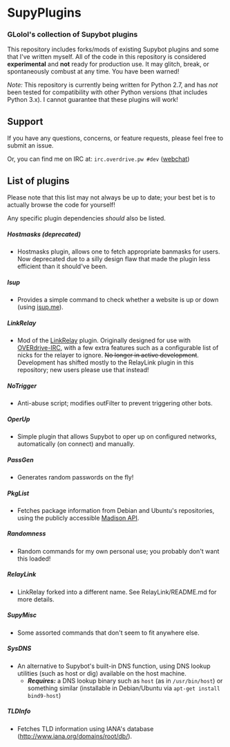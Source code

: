 # SupyPlugins
### GLolol's collection of Supybot plugins

This repository includes forks/mods of existing Supybot plugins and some that I've written myself. All of the code in this repository is considered **experimental** and **not** ready for production use. It may glitch, break, or spontaneously combust at any time. You have been warned!

*Note:* This repository is currently being written for Python 2.7, and has *not* been tested for compatibility with other Python versions (that includes Python 3.x). I cannot guarantee that these plugins will work!

## Support
If you have any questions, concerns, or feature requests, please feel free to submit an issue. 

Or, you can find me on IRC at: `irc.overdrive.pw #dev` ([webchat](http://webchat.overdrive.pw/?channels=dev))

## List of plugins
Please note that this list may not always be up to date; your best bet is to actually browse the code for yourself!

Any specific plugin dependencies *should* also be listed.

##### Hostmasks *(deprecated)*
- Hostmasks plugin, allows one to fetch appropriate banmasks for users. Now deprecated due to a silly design flaw that made the plugin less efficient than it should've been.
  
##### Isup
- Provides a simple command to check whether a website is up or down (using [isup.me](http://isup.me)).

##### LinkRelay
- Mod of the [LinkRelay](https://github.com/ProgVal/Supybot-plugins/tree/master/LinkRelay) plugin. Originally designed for use with [OVERdrive-IRC](http://overdrive.pw/), with a few extra features such as a configurable list of nicks for the relayer to ignore. ~~No longer in active development~~. Development has shifted mostly to the RelayLink plugin in this repository; new users please use that instead!

##### NoTrigger
- Anti-abuse script; modifies outFilter to prevent triggering other bots.

##### OperUp
- Simple plugin that allows Supybot to oper up on configured networks, automatically (on connect) and manually.

##### PassGen
- Generates random passwords on the fly!

##### PkgList
- Fetches package information from Debian and Ubuntu's repositories, using the publicly accessible [Madison API](http://qa.debian.org/madison.php).

##### Randomness
- Random commands for my own personal use; you probably don't want this 
loaded!

##### RelayLink
- LinkRelay forked into a different name. See RelayLink/README.md for more details.

##### SupyMisc
- Some assorted commands that don't seem to fit anywhere else.

##### SysDNS
- An alternative to Supybot's built-in DNS function, using DNS lookup utilities (such as host or dig) available on the host machine.
    * ***Requires:*** a DNS lookup binary such as `host` (as in `/usr/bin/host`) or something similar (installable in Debian/Ubuntu via `apt-get install bind9-host`)

##### TLDInfo
- Fetches TLD information using IANA's database (http://www.iana.org/domains/root/db/).
